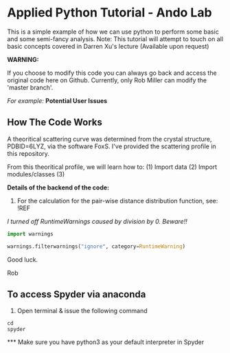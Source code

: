 # Applied Python Tutorial - Ando Lab
This is a simple example of how we can use python to perform some basic and some semi-fancy analysis.
Note: This tutorial will attempt to touch on all basic concepts covered in Darren Xu's lecture (Available upon request)

**WARNING:**

If you choose to modify this code you can always go back and access the original code here on Github. Currently, only Rob Miller can modify the 'master branch'.

_For example:_
**Potential User Issues** 


## How The Code Works
A theoritical scattering curve was determined from the crystal structure, PDBID=6LYZ, via the software FoxS. I've provided the scattering profile in this repository.

From this theoritical profile, we will learn how to:
(1) Import data
(2) Import modules/classes
(3)

**Details of the backend of the code:**

1. For the calculation for the pair-wise distance distribution function, see: !REF


_I turned off RuntimeWarnings caused by division by 0. Beware!!_
```python
import warnings

warnings.filterwarnings("ignore", category=RuntimeWarning) 
```

Good luck. 

Rob


## To access Spyder via anaconda
1. Open terminal & issue the following command

 ```shell script 
 cd
 spyder
 ```

*** Make sure you have python3 as your default interpreter in Spyder
